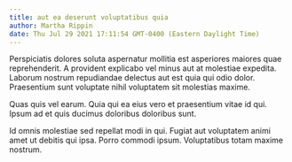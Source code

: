 ```yaml
---
title: aut ea deserunt voluptatibus quia
author: Martha Rippin
date: Thu Jul 29 2021 17:11:54 GMT-0400 (Eastern Daylight Time)
---
```

Perspiciatis dolores soluta aspernatur mollitia est asperiores maiores quae reprehenderit. A provident explicabo vel minus aut at molestiae expedita. Laborum nostrum repudiandae delectus aut est quia qui odio dolor. Praesentium sunt voluptate nihil voluptatem sit molestias maxime.

 Quas quis vel earum. Quia qui ea eius vero et praesentium vitae id qui. Ipsum ad et quis ducimus doloribus doloribus sunt.

 Id omnis molestiae sed repellat modi in qui. Fugiat aut voluptatem animi amet ut debitis qui ipsa. Porro commodi ipsum. Voluptatibus totam maxime nostrum.